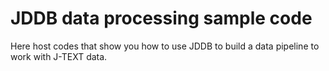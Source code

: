 # JDDB data processing sample code

Here host codes that show you how to use JDDB to build a data pipeline to work with J-TEXT data.
